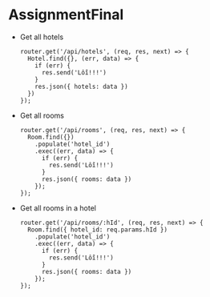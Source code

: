 # AssignmentFinal

- Get all hotels

      router.get('/api/hotels', (req, res, next) => {
        Hotel.find({}, (err, data) => {
          if (err) {
            res.send('Lỗi!!!')
          }
          res.json({ hotels: data })
        })
      });

- Get all rooms

      router.get('/api/rooms', (req, res, next) => {
        Room.find({})
          .populate('hotel_id')
          .exec((err, data) => {
            if (err) {
              res.send('Lỗi!!!')
            }
            res.json({ rooms: data })
          });
      });

- Get all rooms in a hotel

      router.get('/api/rooms/:hId', (req, res, next) => {
        Room.find({ hotel_id: req.params.hId })
          .populate('hotel_id')
          .exec((err, data) => {
            if (err) {
              res.send('Lỗi!!!')
            }
            res.json({ rooms: data })
          });
      });
